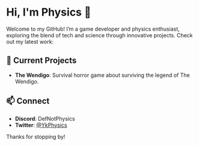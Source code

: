 # Hi, I'm Physics 👋

Welcome to my GitHub! I’m a game developer and physics enthusiast, exploring the blend of tech and science through innovative projects. Check out my latest work:

## 🔧 Current Projects
- **The Wendigo**: Survival horror game about surviving the legend of The Wendigo.  

## 📫 Connect
- **Discord**: DefNotPhysics  
- **Twitter**: [@YkPhysics](https://twitter.com/YkPhysics)  

Thanks for stopping by!
